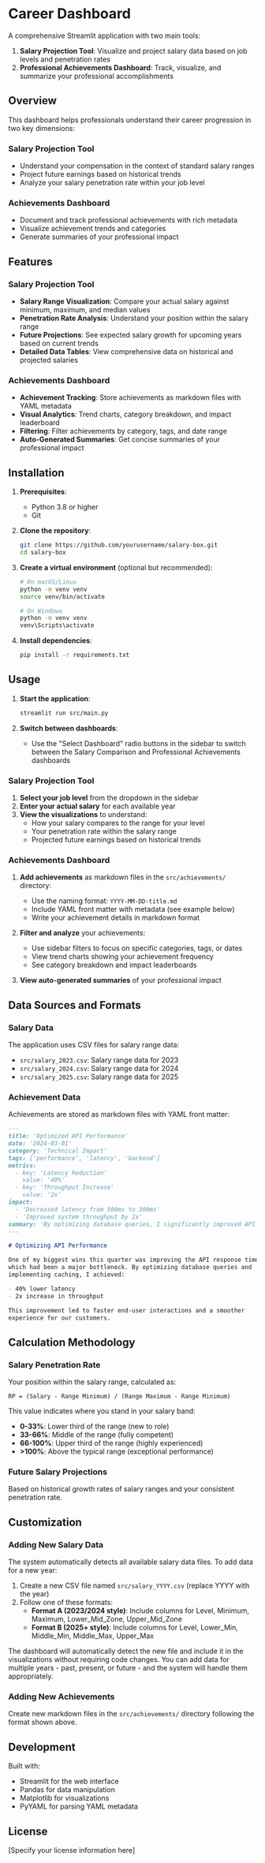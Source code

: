 # Career Dashboard

A comprehensive Streamlit application with two main tools:

1. **Salary Projection Tool**: Visualize and project salary data based on job levels and penetration rates
2. **Professional Achievements Dashboard**: Track, visualize, and summarize your professional accomplishments

## Overview

This dashboard helps professionals understand their career progression in two key dimensions:

### Salary Projection Tool

- Understand your compensation in the context of standard salary ranges
- Project future earnings based on historical trends
- Analyze your salary penetration rate within your job level

### Achievements Dashboard

- Document and track professional achievements with rich metadata
- Visualize achievement trends and categories
- Generate summaries of your professional impact

## Features

### Salary Projection Tool

- **Salary Range Visualization**: Compare your actual salary against minimum, maximum, and median values
- **Penetration Rate Analysis**: Understand your position within the salary range
- **Future Projections**: See expected salary growth for upcoming years based on current trends
- **Detailed Data Tables**: View comprehensive data on historical and projected salaries

### Achievements Dashboard

- **Achievement Tracking**: Store achievements as markdown files with YAML metadata
- **Visual Analytics**: Trend charts, category breakdown, and impact leaderboard
- **Filtering**: Filter achievements by category, tags, and date range
- **Auto-Generated Summaries**: Get concise summaries of your professional impact

## Installation

1. **Prerequisites**:

   - Python 3.8 or higher
   - Git

2. **Clone the repository**:

   ```bash
   git clone https://github.com/yourusername/salary-box.git
   cd salary-box
   ```

3. **Create a virtual environment** (optional but recommended):

   ```bash
   # On macOS/Linux
   python -m venv venv
   source venv/bin/activate

   # On Windows
   python -m venv venv
   venv\Scripts\activate
   ```

4. **Install dependencies**:
   ```bash
   pip install -r requirements.txt
   ```

## Usage

1. **Start the application**:

   ```bash
   streamlit run src/main.py
   ```

2. **Switch between dashboards**:
   - Use the "Select Dashboard" radio buttons in the sidebar to switch between the Salary Comparison and Professional Achievements dashboards

### Salary Projection Tool

1. **Select your job level** from the dropdown in the sidebar
2. **Enter your actual salary** for each available year
3. **View the visualizations** to understand:
   - How your salary compares to the range for your level
   - Your penetration rate within the salary range
   - Projected future earnings based on historical trends

### Achievements Dashboard

1. **Add achievements** as markdown files in the `src/achievements/` directory:

   - Use the naming format: `YYYY-MM-DD-title.md`
   - Include YAML front matter with metadata (see example below)
   - Write your achievement details in markdown format

2. **Filter and analyze** your achievements:

   - Use sidebar filters to focus on specific categories, tags, or dates
   - View trend charts showing your achievement frequency
   - See category breakdown and impact leaderboards

3. **View auto-generated summaries** of your professional impact

## Data Sources and Formats

### Salary Data

The application uses CSV files for salary range data:

- `src/salary_2023.csv`: Salary range data for 2023
- `src/salary_2024.csv`: Salary range data for 2024
- `src/salary_2025.csv`: Salary range data for 2025

### Achievement Data

Achievements are stored as markdown files with YAML front matter:

```markdown
---
title: 'Optimized API Performance'
date: '2024-03-01'
category: 'Technical Impact'
tags: ['performance', 'latency', 'backend']
metrics:
  - key: 'Latency Reduction'
    value: '40%'
  - key: 'Throughput Increase'
    value: '2x'
impact:
  - 'Decreased latency from 500ms to 300ms'
  - 'Improved system throughput by 2x'
summary: 'By optimizing database queries, I significantly improved API performance, reducing response time by 40% and increasing throughput.'
---

# Optimizing API Performance

One of my biggest wins this quarter was improving the API response time,
which had been a major bottleneck. By optimizing database queries and
implementing caching, I achieved:

- 40% lower latency
- 2x increase in throughput

This improvement led to faster end-user interactions and a smoother
experience for our customers.
```

## Calculation Methodology

### Salary Penetration Rate

Your position within the salary range, calculated as:

```
RP = (Salary - Range Minimum) / (Range Maximum - Range Minimum)
```

This value indicates where you stand in your salary band:

- **0-33%**: Lower third of the range (new to role)
- **33-66%**: Middle of the range (fully competent)
- **66-100%**: Upper third of the range (highly experienced)
- **>100%**: Above the typical range (exceptional performance)

### Future Salary Projections

Based on historical growth rates of salary ranges and your consistent penetration rate.

## Customization

### Adding New Salary Data

The system automatically detects all available salary data files. To add data for a new year:

1. Create a new CSV file named `src/salary_YYYY.csv` (replace YYYY with the year)
2. Follow one of these formats:
   - **Format A (2023/2024 style)**: Include columns for Level, Minimum, Maximum, Lower_Mid_Zone, Upper_Mid_Zone
   - **Format B (2025+ style)**: Include columns for Level, Lower_Min, Middle_Min, Middle_Max, Upper_Max

The dashboard will automatically detect the new file and include it in the visualizations without requiring code changes. You can add data for multiple years - past, present, or future - and the system will handle them appropriately.

### Adding New Achievements

Create new markdown files in the `src/achievements/` directory following the format shown above.

## Development

Built with:

- Streamlit for the web interface
- Pandas for data manipulation
- Matplotlib for visualizations
- PyYAML for parsing YAML metadata

## License

[Specify your license information here]
